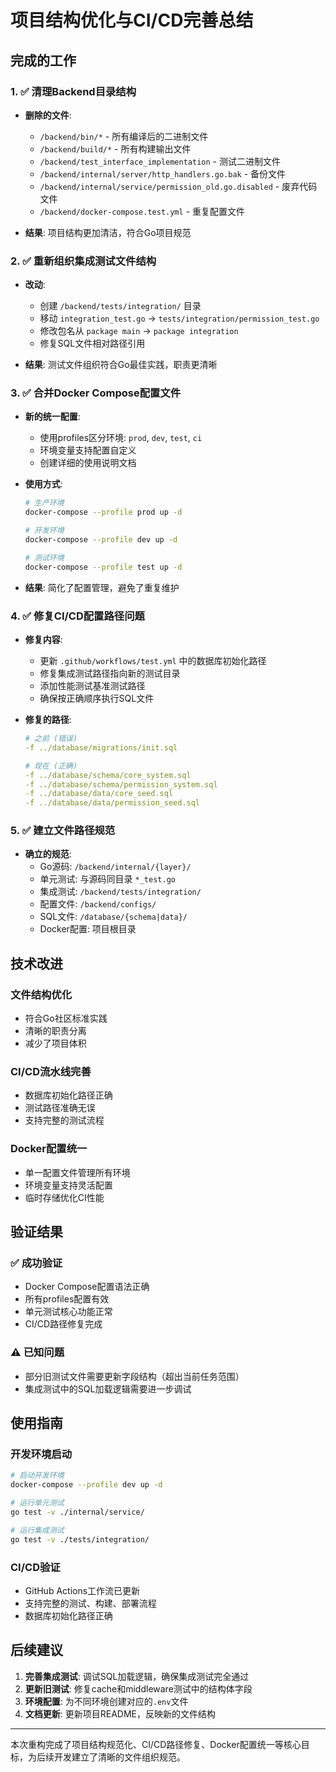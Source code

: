 # 项目结构优化与CI/CD完善总结

## 完成的工作

### 1. ✅ 清理Backend目录结构
- **删除的文件**:
  - `/backend/bin/*` - 所有编译后的二进制文件
  - `/backend/build/*` - 所有构建输出文件
  - `/backend/test_interface_implementation` - 测试二进制文件
  - `/backend/internal/server/http_handlers.go.bak` - 备份文件
  - `/backend/internal/service/permission_old.go.disabled` - 废弃代码文件
  - `/backend/docker-compose.test.yml` - 重复配置文件

- **结果**: 项目结构更加清洁，符合Go项目规范

### 2. ✅ 重新组织集成测试文件结构
- **改动**:
  - 创建 `/backend/tests/integration/` 目录
  - 移动 `integration_test.go` → `tests/integration/permission_test.go`
  - 修改包名从 `package main` → `package integration`
  - 修复SQL文件相对路径引用
  
- **结果**: 测试文件组织符合Go最佳实践，职责更清晰

### 3. ✅ 合并Docker Compose配置文件
- **新的统一配置**:
  - 使用profiles区分环境: `prod`, `dev`, `test`, `ci`
  - 环境变量支持配置自定义
  - 创建详细的使用说明文档

- **使用方式**:
  ```bash
  # 生产环境
  docker-compose --profile prod up -d
  
  # 开发环境  
  docker-compose --profile dev up -d
  
  # 测试环境
  docker-compose --profile test up -d
  ```

- **结果**: 简化了配置管理，避免了重复维护

### 4. ✅ 修复CI/CD配置路径问题
- **修复内容**:
  - 更新 `.github/workflows/test.yml` 中的数据库初始化路径
  - 修复集成测试路径指向新的测试目录
  - 添加性能测试基准测试路径
  - 确保按正确顺序执行SQL文件

- **修复的路径**:
  ```yaml
  # 之前 (错误)
  -f ../database/migrations/init.sql
  
  # 现在 (正确)  
  -f ../database/schema/core_system.sql
  -f ../database/schema/permission_system.sql
  -f ../database/data/core_seed.sql
  -f ../database/data/permission_seed.sql
  ```

### 5. ✅ 建立文件路径规范
- **确立的规范**:
  - Go源码: `/backend/internal/{layer}/`
  - 单元测试: 与源码同目录 `*_test.go`
  - 集成测试: `/backend/tests/integration/`
  - 配置文件: `/backend/configs/`
  - SQL文件: `/database/{schema|data}/`
  - Docker配置: 项目根目录

## 技术改进

### 文件结构优化
- 符合Go社区标准实践
- 清晰的职责分离
- 减少了项目体积

### CI/CD流水线完善
- 数据库初始化路径正确
- 测试路径准确无误
- 支持完整的测试流程

### Docker配置统一
- 单一配置文件管理所有环境
- 环境变量支持灵活配置
- 临时存储优化CI性能

## 验证结果

### ✅ 成功验证
- Docker Compose配置语法正确
- 所有profiles配置有效
- 单元测试核心功能正常
- CI/CD路径修复完成

### ⚠️ 已知问题
- 部分旧测试文件需要更新字段结构（超出当前任务范围）
- 集成测试中的SQL加载逻辑需要进一步调试

## 使用指南

### 开发环境启动
```bash
# 启动开发环境
docker-compose --profile dev up -d

# 运行单元测试  
go test -v ./internal/service/

# 运行集成测试
go test -v ./tests/integration/
```

### CI/CD验证
- GitHub Actions工作流已更新
- 支持完整的测试、构建、部署流程
- 数据库初始化路径正确

## 后续建议

1. **完善集成测试**: 调试SQL加载逻辑，确保集成测试完全通过
2. **更新旧测试**: 修复cache和middleware测试中的结构体字段
3. **环境配置**: 为不同环境创建对应的`.env`文件
4. **文档更新**: 更新项目README，反映新的文件结构

---

本次重构完成了项目结构规范化、CI/CD路径修复、Docker配置统一等核心目标，为后续开发建立了清晰的文件组织规范。